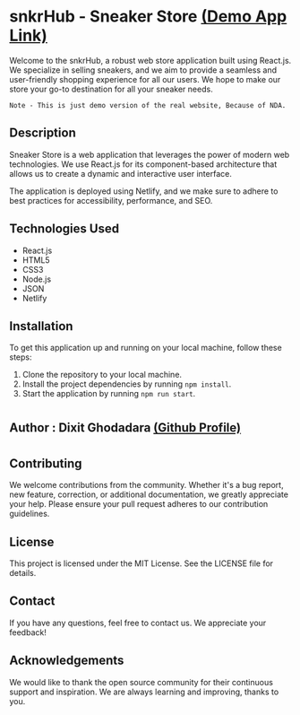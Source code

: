 # **snkrHub - Sneaker Store** [(Demo App Link)](https://sneaker-store-ecomm.netlify.app/)

Welcome to the snkrHub, a robust web store application built using React.js. We specialize in selling sneakers, and we aim to provide a seamless and user-friendly shopping experience for all our users. We hope to make our store your go-to destination for all your sneaker needs.

`Note - This is just demo version of the real website, Because of NDA.`

## **Description**

Sneaker Store is a web application that leverages the power of modern web technologies. We use React.js for its component-based architecture that allows us to create a dynamic and interactive user interface. 

The application is deployed using Netlify, and we make sure to adhere to best practices for accessibility, performance, and SEO.

## **Technologies Used**

- React.js
- HTML5
- CSS3
- Node.js
- JSON
- Netlify

## **Installation**

To get this application up and running on your local machine, follow these steps:

1. Clone the repository to your local machine.
2. Install the project dependencies by running `npm install`.
3. Start the application by running `npm run start`.

#
## Author : Dixit Ghodadara [(Github Profile)](https://github.com/DixitGdev)
# 
## Contributing

We welcome contributions from the community. Whether it's a bug report, new feature, correction, or additional documentation, we greatly appreciate your help. Please ensure your pull request adheres to our contribution guidelines.

## License

This project is licensed under the MIT License. See the LICENSE file for details.

## Contact

If you have any questions, feel free to contact us. We appreciate your feedback!

## Acknowledgements

We would like to thank the open source community for their continuous support and inspiration. We are always learning and improving, thanks to you.
